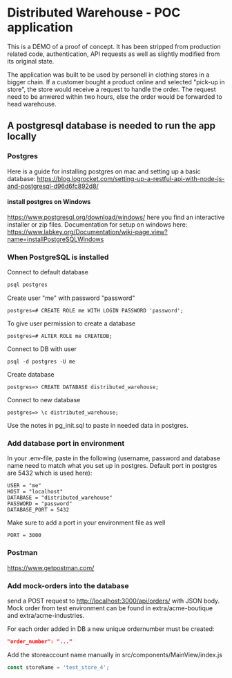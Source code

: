 # Distributed Warehouse - POC application

This is a DEMO of a proof of concept. It has been stripped from production
related code, authentication, API requests as well as slightly modified from its
original state.

The application was built to be used by personell in clothing stores in a bigger
chain. If a customer bought a product online and selected "pick-up in store",
the store would receive a request to handle the order. The request need to be
anwered within two hours, else the order would be forwarded to head warehouse.

## A postgresql database is needed to run the app locally

### Postgres

Here is a guide for installing postgres on mac and setting up a basic database:
<https://blog.logrocket.com/setting-up-a-restful-api-with-node-js-and-postgresql-d96d6fc892d8/>

#### install postgres on Windows

<https://www.postgresql.org/download/windows/> here you find an interactive
installer or zip files. Documentation for setup on windows here:
<https://www.labkey.org/Documentation/wiki-page.view?name=installPostgreSQLWindows>

### When PostgreSQL is installed

Connect to default database

```bash
psql postgres
```

Create user "me" with password "password"

```postgres
postgres=# CREATE ROLE me WITH LOGIN PASSWORD 'password';
```

To give user permission to create a database

```postgres
postgres=# ALTER ROLE me CREATEDB;
```

Connect to DB with user

```postgres
psql -d postgres -U me
```

Create database

```postgres
postgres=> CREATE DATABASE distributed_warehouse;
```

Connect to new database

```postgres
postgres=> \c distributed_warehouse;
```

Use the notes in pg_init.sql to paste in needed data in postgres.

### Add database port in environment

In your .env-file, paste in the following (username, password and database name
need to match what you set up in postgres. Default port in postgres are 5432
which is used here):

```.env
USER = "me"
HOST = "localhost"
DATABASE = "distributed_warehouse"
PASSWORD = "password"
DATABASE_PORT = 5432
```

Make sure to add a port in your environment file as well

```.env
PORT = 3000
```

### Postman

<https://www.getpostman.com/>

### Add mock-orders into the database

send a POST request to <http://localhost:3000/api/orders/> with JSON body. Mock
order from test environment can be found in extra/acme-boutique and
extra/acme-industries.

For each order added in DB a new unique ordernumber must be created:

```json
"order_number": "..."
```

Add the storeaccount name manually in src/components/MainView/index.js

```js script
const storeName = 'test_store_4';
```
